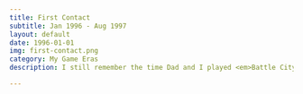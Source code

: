 ```yaml
---
title: First Contact
subtitle: Jan 1996 - Aug 1997
layout: default
date: 1996-01-01
img: first-contact.png
category: My Game Eras
description: I still remember the time Dad and I played <em>Battle City</em> till very late. And I still remember the blaming and scolding from Mom. Thanks Dad for bringing me into the wonderful world of games. And thanks Mom for letting me know there are always things more important than games in the real life.

---
```

